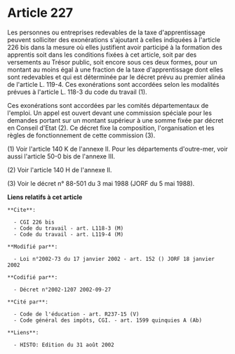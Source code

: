 # Article 227

Les personnes ou entreprises redevables de la taxe d'apprentissage peuvent solliciter des exonérations s'ajoutant à celles
indiquées à l'article 226 bis dans la mesure où elles justifient avoir participé à la formation des apprentis soit dans les
conditions fixées à cet article, soit par des versements au Trésor public, soit encore sous ces deux formes, pour un montant
au moins égal à une fraction de la taxe d'apprentissage dont elles sont redevables et qui est déterminée par le décret prévu
au premier alinéa de l'article L. 119-4. Ces exonérations sont accordées selon les modalités prévues à l'article L. 118-3 du
code du travail (1).

Ces exonérations sont accordées par les comités départementaux de l'emploi. Un appel est ouvert devant une commission
spéciale pour les demandes portant sur un montant supérieur à une somme fixée par décret en Conseil d'Etat (2). Ce décret
fixe la composition, l'organisation et les règles de fonctionnement de cette commission (3).

(1) Voir l'article 140 K de l'annexe II. Pour les départements d'outre-mer, voir aussi l'article 50-0 bis de l'annexe III.

(2) Voir l'article 140 H de l'annexe II.

(3) Voir le décret n° 88-501 du 3 mai 1988 (JORF du 5 mai 1988).

**Liens relatifs à cet article**

	**Cite**:

	  - CGI 226 bis
	  - Code du travail - art. L118-3 (M)
	  - Code du travail - art. L119-4 (M)

	**Modifié par**:

	  - Loi n°2002-73 du 17 janvier 2002 - art. 152 () JORF 18 janvier 2002

	**Codifié par**:

	  - Décret n°2002-1207 2002-09-27

	**Cité par**:

	  - Code de l'éducation - art. R237-15 (V)
	  - Code général des impôts, CGI. - art. 1599 quinquies A (Ab)

	**Liens**:

	  - HISTO: Edition du 31 août 2002
